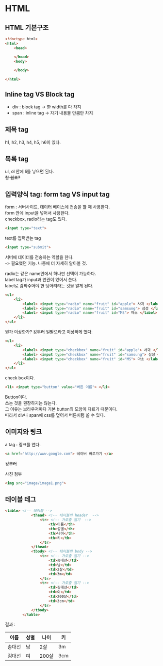 # HTML
## HTML 기본구조

``` html
<!doctype html>
<html>
    <head>

    </head>
    <body>
       
    </body>
    
</html>
```
## Inline tag VS Block tag
* div : block tag -> 한 width를 다 차지
* span : inline tag -> 자기 내용물  만큼만 차지

## 제목 tag
h1, h2, h3, h4, h5, h6이 있다.

## 목록 tag
ul, ol 안에 li를 넣으면 된다.  
~~참 쉽죠?~~

## 입력양식 tag: form tag VS input tag
form : 서버사이드, 데이터 베이스에 전송을 할 때 사용한다.  
form 안에 input을 넣어서 사용한다.  
checkbox, radio라는 tag도 있다.  

``` html
<input type="text">
```
text를 입력받는 tag  
  

``` html
<input type="submit">
```
서버에 데이터를 전송하는 역할을 한다.  
-> 필요했던 기능. 나중에 더 자세히 알아볼 것.  

radio는 같은 name안에서 하나만 선택이 가능하다.  
label tag가 input과 연관이 있어서 쓴다.  
label로 감싸주어야 한 덩어리라는 것을 알게 된다.  

``` html
<ul>
    <li> 
        <label> <input type="radio" name="fruit" id="apple"> 사과 </label>
        <label> <input type="radio" name="fruit" id="samsung"> 삼성 </label>
        <label> <input type="radio" name="fruit" id="MS"> 마소 </label>
    </li>
</ul> 
```

~~뭔가 이상한가? 킹부러 일받으라고 이상하게 했다.~~  
``` html
<ul>
    <li> 
        <label> <input type="checkbox" name="fruit" id="apple"> 사과 </label>
        <label> <input type="checkbox" name="fruit" id="samsung"> 삼성 </label>
        <label> <input type="checkbox" name="fruit" id="MS"> 마소 </label>
    </li>
</ul> 
```
check box이다.

``` html
<li> <input type="button" value="버튼 이름"> </li>
```
Button이다.  
쓰는 것을 권장하지는 않는다.  
그 이유는 브라우저마다 기본 button의 모양이 다르기 때문이다.  
따라서 div나 span에 css를 덮어서 버튼처럼 쓸 수 있다.

## 이미지와 링크
a tag : 링크를 연다.
``` html
<a href="http://www.google.com"> 네이버 바로가기 </a>
```
~~킹부러~~  

사진 첨부
``` html
<img src="image/image1.png"> 
```
## 테이블 테그
``` html
<table> <!-- 테이블 -->
            <thead> <!-- 테이블의 header  -->
                <tr> <!-- 가로줄 열기  -->
                    <th>이름</th>
                    <th>성별</th>
                    <th>나이</th>
                    <th>키</th>
                </tr>
            </thead>
            <tbody> <!-- 테이블의 body -->
                <tr> <!-- 가로줄 열기 -->
                    <td>송대선</td>
                    <td>남</td>
                    <td>2살</td>
                    <td>3m</td>
                </tr>
                <tr> <!-- 가로줄 열기 -->
                    <td>김대선</td>
                    <td>여</td>
                    <td>200살</td>
                    <td>3cm</td>
                </tr>
            </tbody>
        </table> 
```
결과 :
<table> <!-- 테이블 -->
            <thead> <!-- 테이블의 header  -->
                <tr> <!-- 가로줄 열기  -->
                    <th>이름</th>
                    <th>성별</th>
                    <th>나이</th>
                    <th>키</th>
                </tr>
            </thead>
            <tbody> <!-- 테이블의 body -->
                <tr> <!-- 가로줄 열기 -->
                    <td>송대선</td>
                    <td>남</td>
                    <td>2살</td>
                    <td>3m</td>
                </tr>
                <tr> <!-- 가로줄 열기 -->
                    <td>김대선</td>
                    <td>여</td>
                    <td>200살</td>
                    <td>3cm</td>
                </tr>
            </tbody>
        </table> 